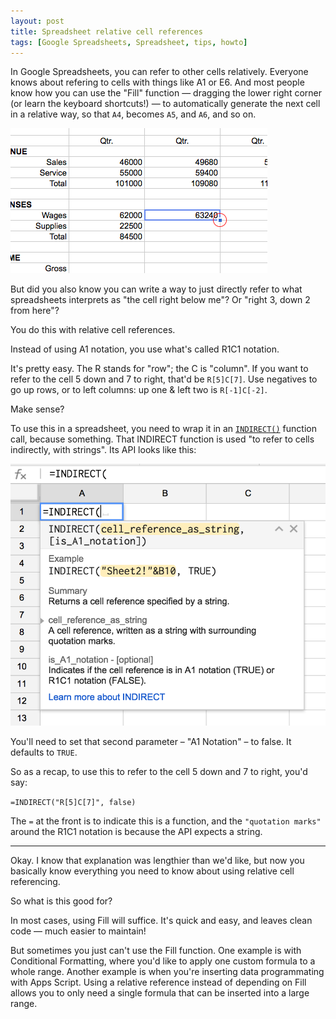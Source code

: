 ```yaml
---
layout: post
title: Spreadsheet relative cell references
tags: [Google Spreadsheets, Spreadsheet, tips, howto]
---
```


In Google Spreadsheets, you can refer to other cells relatively. Everyone knows about refering to cells with things like A1 or E6. And most people know how you can use the "Fill" function — dragging the lower right corner (or learn the keyboard shortcuts!) — to automatically generate the next cell in a relative way, so that `A4`, becomes `A5`, and `A6`, and so on.

![screenshot of dragging bottom right corner to Fill](/images/Google-Spreadsheet-Fill.png)

But did you also know you can write a way to just directly refer to what spreadsheets interprets as "the cell right below me"? Or "right 3, down 2 from here"?

You do this with relative cell references.

Instead of using A1 notation, you use what's called R1C1 notation.

It's pretty easy. The R stands for "row"; the C is "column". If you want to refer to the cell 5 down and 7 to right, that'd be `R[5]C[7]`. Use negatives to go up rows, or to left columns: up one & left two is `R[-1]C[-2]`.

Make sense?

To use this in a spreadsheet, you need to wrap it in an [`INDIRECT()`](https://support.google.com/docs/answer/3093377?hl=en) function call, because something. That INDIRECT function is used "to refer to cells indirectly, with strings". Its API looks like this:

![screenshot of INDIRECT() api](/images/indirect-api.png)

You'll need to set that second parameter – "A1 Notation" – to false. It defaults to `TRUE`.

So as a recap, to use this to refer to the cell 5 down and 7 to right, you'd say:

`=INDIRECT("R[5]C[7]", false)`

The `=` at the front is to indicate this is a function, and the `"quotation marks"` around the R1C1 notation is because the API expects a string.

-----------------------------------------------

Okay. I know that explanation was lengthier than we'd like, but now you basically know everything you need to know about using relative cell referencing.

So what is this good for?

In most cases, using Fill will suffice. It's quick and easy, and leaves clean code — much easier to maintain!

But sometimes you just can't use the Fill function. One example is with Conditional Formatting, where you'd like to apply one custom formula to a whole range. Another example is when you're inserting data programmating with Apps Script. Using a relative reference instead of depending on Fill allows you to only need a single formula that can be inserted into a large range.
